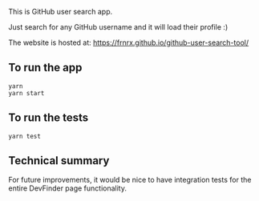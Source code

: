 This is GitHub user search app.

Just search for any GitHub username and it will load their profile :)

The website is hosted at: https://frnrx.github.io/github-user-search-tool/

## To run the app

```
yarn
yarn start
```

## To run the tests

`yarn test`

## Technical summary

For future improvements, it would be nice to have integration tests for the entire DevFinder page functionality.
